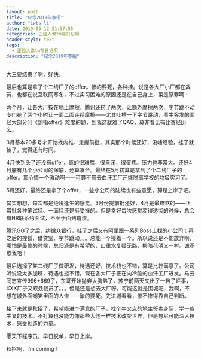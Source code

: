```yaml
---
layout: post
title: "纪念2019年春招"
author: "iwts li"
date: 2019-05-12 21:57:55
categories: 正经人谁tm写日记啊
header-style: text
tags:
  - 正经人谁tm写日记啊
description: "纪念2019年春招"
---
```


大三要结束了啊，好快。

最后也算是拿了个二线厂子的offer。惨的要死，各种挂。说是各大厂小厂都在裁员，也都在说互联网寒冬，不过实习困难的原因还是在自己身上，菜是原罪啊！

两个月，让各大厂按在地上摩擦，腾讯还捞了两次，让额外摩擦两次，字节跳不动专门花了两个小时让一面二面连续摩擦——尤其吐槽一下字节跳动，看牛客发的面经大部分问《剑指offer》难度的题，到我这就难了QAQ，莫非看见有比赛经历么。

3月基本20多号才开始找内推、走提前批，其实那个时候还好，没啥经验，挂了就挂了，觉得还有时间。

4月快到头了还没有offer，真的很难熬，很自闭，很蛋疼。压力也非常大。还好4月底有几个小公司的保底，还算凑合。最终在5月初算是拿到了个二线厂子的offer。那心情一个激动啊——可算不用去血汗工厂还能脱离学校的垃圾实习了。

5月还好，最终还是拿了个offer，一些小公司的陆续也有些意愿，算是上岸了吧。

其实想想，每次都是绝境逢生的感觉。3月份提前批还好，4月是最难熬的——正常批各种笔试挂、一面挂还是挺受挫的。但是幸好每次感觉凉得透彻的时候，总会有HR联系约面试，不至于面到崩溃。

腾讯GG了之后，约微众银行，挂了之后又有阿里跟一系列Boss上找的小公司；再之后的搜狐、借贷宝、字节跳动。。。总能一个接着一个。所以说还是不能放弃啊，哪怕是最惨的时候，总归还是有希望的，山重水复疑无路，柳暗花明又一村。诚不欺我哈！

最后选择了某二线厂子做研发，待遇还好，技术栈也不错，算是比较满意了。公司听说没太多加班，待遇也挺不错。现在各大厂子正在向冷酷的血汗工厂进发。马云同志宣传996+669了，东哥开始抛弃大胸弟了，苏宁前两天又出了一档子烂事，XXX厂子又双叒裁员了。。。但是还是想去大厂呀。可能这就是围城吧，我啊，不想在城外面嘲笑里面的人惨——酸的要死。先进城看看，惨不惨得靠自己判断。

接下来就是秋招了，希望能进个满意的厂子，找个牛叉点的地主签卖身契，学一些牛叉的技术。不打算也没能力像那些大佬一样技术改变世界，但是想尽可能深入技术，感受创造的力量。

愿天下程序员，早日脱单，早日上岸。

秋招啊，i‘m coming！
